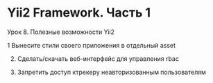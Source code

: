 ﻿# Yii2 Framework. Часть 1
Урок 8. Полезные возможности Yii2

1 Вынесите стили своего приложения в отдельный asset

2. Сделать/скачать веб-интерфейс для управления rbac

3. Запретить доступ ктрекеру неавторизованным пользователям